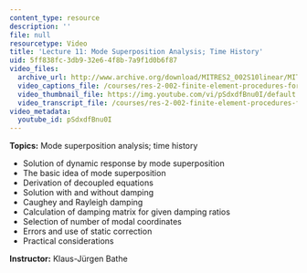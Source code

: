 ```yaml
---
content_type: resource
description: ''
file: null
resourcetype: Video
title: 'Lecture 11: Mode Superposition Analysis; Time History'
uid: 5ff838fc-3db9-32e6-4f8b-7a9f1d0b6f87
video_files:
  archive_url: http://www.archive.org/download/MITRES2_002S10linear/MITRES2_002S10linear_lec11_300k.mp4
  video_captions_file: /courses/res-2-002-finite-element-procedures-for-solids-and-structures-spring-2010/db435a24052b5a6b9d43d8dc4688599f_pSdxdfBnu0I.vtt
  video_thumbnail_file: https://img.youtube.com/vi/pSdxdfBnu0I/default.jpg
  video_transcript_file: /courses/res-2-002-finite-element-procedures-for-solids-and-structures-spring-2010/4495d7ea4ecfd3365ced01646aab2942_pSdxdfBnu0I.pdf
video_metadata:
  youtube_id: pSdxdfBnu0I
---
```


**Topics:** Mode superposition analysis; time history

*   Solution of dynamic response by mode superposition
*   The basic idea of mode superposition
*   Derivation of decoupled equations
*   Solution with and without damping
*   Caughey and Rayleigh damping
*   Calculation of damping matrix for given damping ratios
*   Selection of number of modal coordinates
*   Errors and use of static correction
*   Practical considerations

**Instructor:** Klaus-Jürgen Bathe